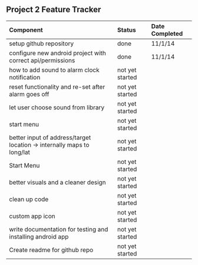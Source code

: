 ## Project 2 Feature Tracker

|Component| Status| Date Completed |
|:---|:---|:---|
|setup github repository| done | 11/1/14 |
| configure new android project with correct api/permissions | done | 11/1/14 |
| how to add sound to alarm clock notification | not yet started| |
| reset functionality and re-set after alarm goes off | not yet started| |
| let user choose sound from library | not yet started| |
| start menu | not yet started| |
| better input of address/target location -> internally maps to long/lat | not yet started| |
| Start Menu | not yet started| |
| better visuals and a cleaner design | not yet started| |
| clean up code  | not yet started| |
| custom app icon | not yet started| |
| write documentation for testing and installing android app | not yet started| |
| Create readme for github repo | not yet started| |